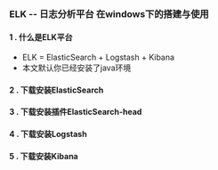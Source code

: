 

### ELK -- 日志分析平台 在windows下的搭建与使用

#### 1 .  什么是ELK平台

- ELK = ElasticSearch + Logstash + Kibana
- 本文默认你已经安装了java环境

#### 2 . 下载安装ElasticSearch

#### 3 . 下载安装插件ElasticSearch-head

#### 4 . 下载安装Logstash

#### 5 . 下载安装Kibana

